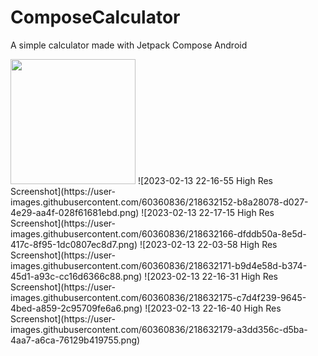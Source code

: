 # ComposeCalculator
A simple calculator made with Jetpack Compose Android

<img src="https://user-images.githubusercontent.com/60360836/218632152-b8a28078-d027-4e29-aa4f-028f61681ebd.png" width="200"/>
![2023-02-13 22-16-55 High Res Screenshot](https://user-images.githubusercontent.com/60360836/218632152-b8a28078-d027-4e29-aa4f-028f61681ebd.png)
![2023-02-13 22-17-15 High Res Screenshot](https://user-images.githubusercontent.com/60360836/218632166-dfddb50a-8e5d-417c-8f95-1dc0807ec8d7.png)
![2023-02-13 22-03-58 High Res Screenshot](https://user-images.githubusercontent.com/60360836/218632171-b9d4e58d-b374-45d1-a93c-cc16d6366c88.png)
![2023-02-13 22-16-31 High Res Screenshot](https://user-images.githubusercontent.com/60360836/218632175-c7d4f239-9645-4bed-a859-2c95709fe6a6.png)
![2023-02-13 22-16-40 High Res Screenshot](https://user-images.githubusercontent.com/60360836/218632179-a3dd356c-d5ba-4aa7-a6ca-76129b419755.png)
